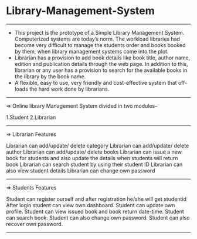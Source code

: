 # Library-Management-System
________________________________________________________________________________________________________________________________
- This project is the prototype of a Simple Library Management System. Computerized systems are today’s norm. The workload libraries had become very difficult to manage the students order and books booked by them, when library management systems come into the plot.
- Librarian has a provision to add book details like book title, author name, edition and publication details through the web page. In addition to this, librarian or any user has a provision to search for the available books in the library by the book name.
- A flexible, easy to use, very friendly and cost-effective system that off-loads the hard work done by librarians.
________________________________________________________________________________________________________________________________
=> Online library Management System divided in two modules–

1.Student
2.Librarian
________________________________________________________________________________________________________________________________
=> Librarian Features

Librarian can add/update/ delete category
Librarian can add/update/ delete author
Librarian can add/update/ delete books
Librarian can issue a new book for students and also update the details when students will return book
Librarian can search student by using their student ID
Librarian can also view student details
Librarian can change own password
________________________________________________________________________________________________________________________________
=> Students Features

Student can register ourself and after registration he/she will get studentid
After login student can view own dashboard.
Student can update own profile.
Student can view issued book and book return date-time.
Student can search book.
Student can also change own password.
Student can also recover own password.
________________________________________________________________________________________________________________________________
